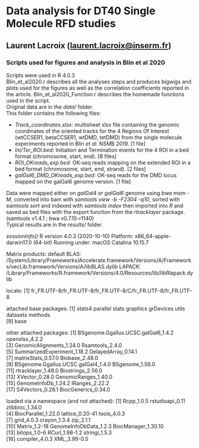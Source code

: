 

# Data analysis for DT40 Single Molecule RFD studies
## Laurent Lacroix (laurent.lacroix@inserm.fr)


### Scripts used for figures and analysis in Blin et al 2020

Scripts were used in R 4.0.3  
Blin_et_al2020.r describes all the analyses steps and produces bigwigs and plots used for the figures as well as the correlation coefficients reported in the article. 
Blin_et_al2020_Function.r describes the homemade functions used in the script.  
Original data are in the *data/* folder.  
This folder contains the following files:  
- *Track_coordinates.xlsx*: multisheet xlsx file containing the genomic coordinates of the oriented tracks for the 4 Regions Of Interest (wtCCSER1, betaCCSER1, wtDMD, tetDMD) from the single molecule experiments reported in Blin *et al.* NSMB 2019. [1 file]  
- *Ini/Ter_ROI.bed*: Initiation and Termination events for the 4 ROI in a bed format (chromosome, start, end). [8 files]  
- *ROI_OKreads_exp.bed*: OK-seq reads mapping on the extended ROI in a bed format (chromosome, start, end, strand). [2 files]  
- *galGal6_DMD_OKreads_exp.bed*: OK-seq reads for the DMD locus mapped on the galGal6 genome version. [1 file]  

Data were mapped either on *galGal4* or *galGal6* genome using *bwa mem -M*, converted into bam with *samtools view -b -F2304 -q10*, sorted with *samtools sort* and indexed with *samtools index* then imported into *R* and saved as bed files with the export function from the *rtracklayer* package.  
(samtools v1.4.1 ; bwa v0.7.15-r1140)  
Typical results are in the *results/* folder.  

*sessionInfo()*
R version 4.0.3 (2020-10-10)
Platform: x86_64-apple-darwin17.0 (64-bit)
Running under: macOS Catalina 10.15.7

Matrix products: default
BLAS:   /System/Library/Frameworks/Accelerate.framework/Versions/A/Frameworks/vecLib.framework/Versions/A/libBLAS.dylib
LAPACK: /Library/Frameworks/R.framework/Versions/4.0/Resources/lib/libRlapack.dylib

locale:
[1] fr_FR.UTF-8/fr_FR.UTF-8/fr_FR.UTF-8/C/fr_FR.UTF-8/fr_FR.UTF-8

attached base packages:
[1] stats4    parallel  stats     graphics  grDevices utils     datasets  methods  
[9] base     

other attached packages:
 [1] BSgenome.Ggallus.UCSC.galGal6_1.4.2 openxlsx_4.2.2                     
 [3] GenomicAlignments_1.24.0            Rsamtools_2.4.0                    
 [5] SummarizedExperiment_1.18.2         DelayedArray_0.14.1                
 [7] matrixStats_0.57.0                  Biobase_2.48.0                     
 [9] BSgenome.Ggallus.UCSC.galGal4_1.4.0 BSgenome_1.56.0                    
[11] rtracklayer_1.48.0                  Biostrings_2.56.0                  
[13] XVector_0.28.0                      GenomicRanges_1.40.0               
[15] GenomeInfoDb_1.24.2                 IRanges_2.22.2                     
[17] S4Vectors_0.26.1                    BiocGenerics_0.34.0                

loaded via a namespace (and not attached):
 [1] Rcpp_1.0.5             rstudioapi_0.11        zlibbioc_1.34.0       
 [4] BiocParallel_1.22.0    lattice_0.20-41        tools_4.0.3           
 [7] grid_4.0.3             crayon_1.3.4           zip_2.1.1             
[10] Matrix_1.2-18          GenomeInfoDbData_1.2.3 BiocManager_1.30.10   
[13] bitops_1.0-6           RCurl_1.98-1.2         stringi_1.5.3         
[16] compiler_4.0.3         XML_3.99-0.5   
